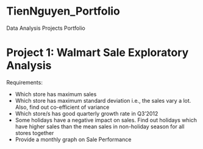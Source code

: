 # TienNguyen_Portfolio
Data Analysis Projects Portfolio

# Project 1: Walmart Sale Exploratory Analysis
Requirements:
* Which store has maximum sales
* Which store has maximum standard deviation i.e., the sales vary a lot. Also, find out co-efficient of variance
* Which store/s has good quarterly growth rate in Q3’2012
* Some holidays have a negative impact on sales. Find out holidays which have higher sales than the mean sales in non-holiday season for all stores together
* Provide a monthly graph on Sale Performance
